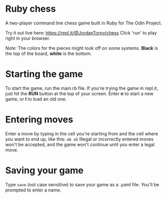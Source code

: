 # Ruby chess
A two-player command line chess game built in Ruby for The Odin Project.

Try it out live here: https://repl.it/@JordanTorpy/chess
Click 'run' to play right in your browser.

*Note:* The colors for the pieces might look off on some systems. **Black** is the top of the board, **white** is the bottom. 

# Starting the game
To start the game, run the main.rb file. If you're trying the game in repl.it, just hit the **RUN** button at the top of your screen.
Enter **n** to start a new game, or **l** to load an old one.

# Entering moves
Enter a move by typing in the cell you're starting from and the cell where you want to end up,
like this:
`a6 a5`
Illegal or incorrectly entered moves won't be accepted, and the game won't continue until you enter a legal move.

# Saving your game
Type `save` (not case sensitive) to save your game as a .yaml file. You'll be prompted to enter a name.





